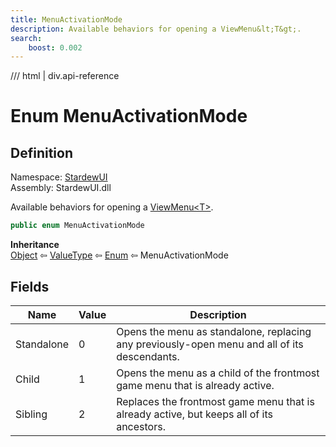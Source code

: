 ```yaml
---
title: MenuActivationMode
description: Available behaviors for opening a ViewMenu&lt;T&gt;.
search:
    boost: 0.002
---
```


<link rel="stylesheet" href="/StardewUI/stylesheets/reference.css" />

/// html | div.api-reference

# Enum MenuActivationMode

## Definition

<div class="api-definition" markdown>

Namespace: [StardewUI](index.md)  
Assembly: StardewUI.dll  

</div>

Available behaviors for opening a [ViewMenu&lt;T&gt;](viewmenu-1.md).

```cs
public enum MenuActivationMode
```

**Inheritance**  
[Object](https://learn.microsoft.com/en-us/dotnet/api/system.object) ⇦ [ValueType](https://learn.microsoft.com/en-us/dotnet/api/system.valuetype) ⇦ [Enum](https://learn.microsoft.com/en-us/dotnet/api/system.enum) ⇦ MenuActivationMode

## Fields

 | Name | Value | Description |
| --- | --- | --- |
| <a id="standalone">Standalone</a> | 0 | Opens the menu as standalone, replacing any previously-open menu and all of its descendants. | 
| <a id="child">Child</a> | 1 | Opens the menu as a child of the frontmost game menu that is already active. | 
| <a id="sibling">Sibling</a> | 2 | Replaces the frontmost game menu that is already active, but keeps all of its ancestors. | 

